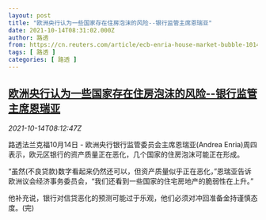 ```yaml
---
layout: post
title: "欧洲央行认为一些国家存在住房泡沫的风险--银行监管主席恩瑞亚"
date: 2021-10-14T08:31:02.000Z
author: 路透
from: https://cn.reuters.com/article/ecb-enria-house-market-bubble-1014-idCNKBS2H40PK
tags: [ 路透 ]
categories: [ 路透 ]
---
```

<!--1634200262000-->
[欧洲央行认为一些国家存在住房泡沫的风险--银行监管主席恩瑞亚](https://cn.reuters.com/article/ecb-enria-house-market-bubble-1014-idCNKBS2H40PK)
------

<div>
<div><i>2021-10-14T08:12:47Z</i></div><p>路透法兰克福10月14日 - 欧洲央行银行监管委员会主席恩瑞亚(Andrea Enria)周四表示，欧元区银行的资产质量正在恶化，几个国家的住房泡沫可能正在形成。</p><p>“虽然(不良贷款)数字看起来仍然还可以，但资产质量似乎正在恶化，”恩瑞亚告诉欧洲议会经济事务委员会，“我们还看到一些国家的住宅房地产的脆弱性在上升。”</p><p>他补充说，银行对信贷恶化的预测可能过于乐观，他们必须对冲回准备金持谨慎态度。(完)</p>
</div>
